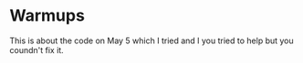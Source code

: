 # Warmups
This is about the code on May 5 which I tried and I you tried to help but you coundn't fix it.
